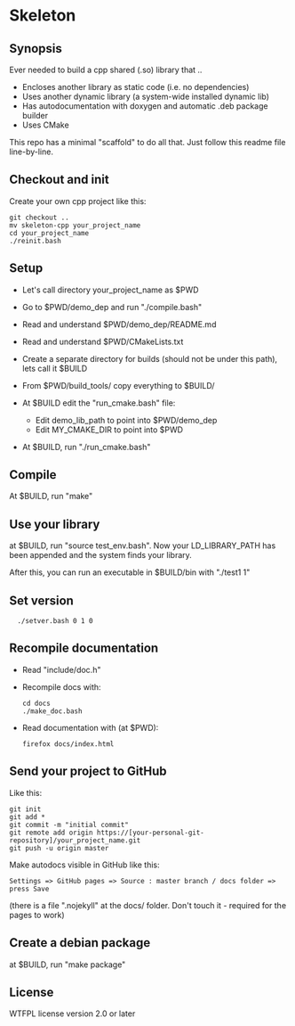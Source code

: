 # Skeleton

## Synopsis

Ever needed to build a cpp shared (.so) library that ..

  - Encloses another library as static code (i.e. no dependencies)
  - Uses another dynamic library (a system-wide installed dynamic lib)
  - Has autodocumentation with doxygen and automatic .deb package builder
  - Uses CMake

This repo has a minimal "scaffold" to do all that.  Just follow this readme file line-by-line.

## Checkout and init

Create your own cpp project like this:

    git checkout ..
    mv skeleton-cpp your_project_name
    cd your_project_name
    ./reinit.bash
    
## Setup

- Let's call directory your_project_name as $PWD
- Go to $PWD/demo_dep and run "./compile.bash"
- Read and understand $PWD/demo_dep/README.md
- Read and understand $PWD/CMakeLists.txt
- Create a separate directory for builds (should not be under this path), lets call it $BUILD
- From $PWD/build_tools/ copy everything to $BUILD/
- At $BUILD edit the "run_cmake.bash" file:

    - Edit demo_lib_path to point into $PWD/demo_dep
    - Edit MY_CMAKE_DIR to point into $PWD

- At $BUILD, run "./run_cmake.bash"

## Compile

At $BUILD, run "make"

## Use your library

at $BUILD, run "source test_env.bash".  Now your LD_LIBRARY_PATH has been appended and the system finds your library.

After this, you can run an executable in $BUILD/bin with "./test1 1"

## Set version

      ./setver.bash 0 1 0

## Recompile documentation

- Read "include/doc.h"
- Recompile docs with:

      cd docs
      ./make_doc.bash

- Read documentation with (at $PWD):

      firefox docs/index.html

## Send your project to GitHub

Like this:

    git init
    git add *
    git commit -m "initial commit"
    git remote add origin https://[your-personal-git-repository]/your_project_name.git
    git push -u origin master

Make autodocs visible in GitHub like this:

    Settings => GitHub pages => Source : master branch / docs folder => press Save
    
(there is a file ".nojekyll" at the docs/ folder.  Don't touch it - required for the pages to work)

## Create a debian package

at $BUILD, run "make package"

## License

WTFPL license version 2.0 or later
